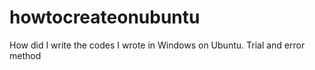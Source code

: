 # howtocreateonubuntu
 How did I write the codes I wrote in Windows on Ubuntu. Trial and error method
